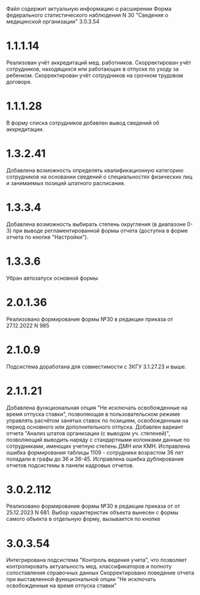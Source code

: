 Файл содержит актуальную информацию о расширении Форма федерального статистического наблюдения N 30 "Сведения о медицинской организации"
3.0.3.54

# 1.1.1.14
Реализован учёт аккредитаций мед. работников.
Скорректирован учёт сотрудников, находящихся или работающих в отпуске по уходу за ребенком.
Скорректирован учёт сотрудников на срочном трудовом договоре.

# 1.1.1.28
В форму списка сотрудников добавлен вывод сведений об аккредитации.

# 1.3.2.41
Добавлена возможность определять квалификационную категорию сотрудников на основании сведений о специальностях физических лиц и занимаемых позиций штатного расписания.

# 1.3.3.4
Добавлена возможность выбирать степень округления (в диапазоне 0-3) при выводе регламентированной формы отчета (доступна в форме отчета по кнопке "Настройки").

# 1.3.3.6
Убран автозапуск основной формы

# 2.0.1.36
Реализовано формирование формы №30 в редакции приказа от 27.12.2022 N 985

# 2.1.0.9
Подсистема доработана для совместимости с ЗКГУ 3.1.27.23 и выше.

# 2.1.1.21
Добавлена функциональная опция "Не исключать освобожденные на время отпуска ставки", позволяющая в пользовательском режиме управлять расчётом занятых ставок по позициям, освобожденным на период основного или дополнительного отпуска.
Добавлен вариант отчета "Анализ штатов организации (с выводом уч. степеней)", позволяющий выводить наряду с стандартными колонками данные по сотрудниками, имеющих учетную степень ДМН или КМН.
Исправлена ошибка формирования таблицы 1109 - сотрудники возрастом 36 лет попадали в графы до 36 и 36-45.
Исправлена ошибка дублирования отчетов подсистемы в панели кадровых отчетов.

# 3.0.2.112
Реализовано формирование формы №30 в редакции приказа от от 25.12.2023 N 681.
Выбор характеристик объекта вынесен с формы самого объекта в отдельную форму, вызывается по кнопке

# 3.0.3.54
Интегрирована подсистема "Контроль ведения учета", что позволяет контролировать актуальность мед. классификаторов и полноту сопоставления справочных данных
Скорректировано поведение отчета при выставленной функциональной опции "Не исключать освобожденные на время отпуска ставки"
